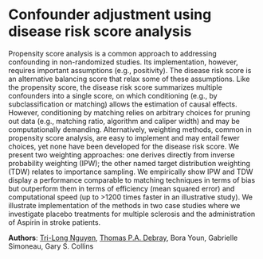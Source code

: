 # Confounder adjustment using disease risk score analysis
Propensity score analysis is a common approach to addressing confounding in non-randomized studies. Its implementation, however, requires important assumptions (e.g., positivity). The disease risk score is an alternative balancing score that relax some of these assumptions. Like the propensity score, the disease risk score summarizes multiple confounders into a single score, on which conditioning (e.g., by subclassification or matching) allows the estimation of causal effects. However, conditioning by matching relies on arbitrary choices for pruning out data (e.g., matching ratio, algorithm and caliper width) and may be computationally demanding. Alternatively, weighting methods, common in propensity score analysis, are easy to implement and may entail fewer choices, yet none have been developed for the disease risk score. We present two weighting approaches: one derives directly from inverse probability weighting (IPW); the other named target distribution weighting (TDW) relates to importance sampling. We empirically show IPW and TDW display a performance comparable to matching techniques in terms of bias but outperform them in terms of efficiency (mean squared error) and computational speed (up to >1200 times faster in an illustrative study). We illustrate implementation of the methods in two case studies where we investigate placebo treatments for multiple sclerosis and the administration of Aspirin in stroke patients.

**Authors**: [Tri-Long Nguyen](https://orcid.org/0000-0002-6376-7212), [Thomas P.A. Debray](https://orcid.org/0000-0002-1790-2719), Bora Youn, Gabrielle Simoneau, Gary S. Collins
